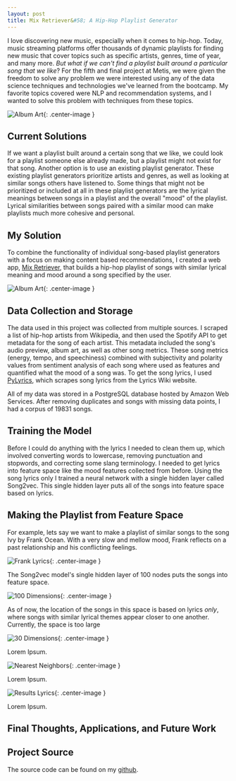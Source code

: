 ```yaml
---  
layout: post  
title: Mix Retriever&#58; A Hip-Hop Playlist Generator   
---  
```


I love discovering new music, especially when it comes to hip-hop. Today, music streaming platforms offer thousands of dynamic playlists for finding new music that cover topics such as specific artists, genres, time of year, and many more. *But what if we can't find a playlist built around a particular song that we like*? For the fifth and final project at Metis, we were given the freedom to solve any problem we were interested using any of the data science techniques and technologies we've learned from the bootcamp. My favorite topics covered were NLP and recommendation systems, and I wanted to solve this problem with techniques from these topics.  

![Album Art](https://zachheick.github.io/images/Project_Kojak_images/album_art.png){: .center-image }  

## Current Solutions  

If we want a playlist built around a certain song that we like, we could look for a playlist someone else already made, but a playlist might not exist for that song. Another option is to use an existing playlist generator. These existing playlist generators prioritize artists and genres, as well as looking at similar songs others have listened to. Some things that might not be prioritized or included at all in these playlist generators are the lyrical meanings between songs in a playlist and the overall "mood" of the playlist. Lyrical similarities between songs paired with a similar mood can make playlists much more cohesive and personal.  

## My Solution  

To combine the functionality of individual song-based playlist generators with a focus on making content based recommendations, I created a web app, [Mix Retriever](http://www.mixretriever.com/), that builds a hip-hop playlist of songs with similar lyrical meaning and mood around a song specified by the user.  

![Album Art](https://zachheick.github.io/images/Project_Kojak_images/mix_retriever_logo.png){: .center-image }  

## Data Collection and Storage  

The data used in this project was collected from multiple sources. I scraped a list of hip-hop artists from Wikipedia, and then used the Spotify API to get metadata for the song of each artist. This metadata included the song's audio preview, album art, as well as other song metrics. These song metrics (energy, tempo, and speechiness) combined with subjectivity and polarity values from sentiment analysis of each song where used as features and quantified what the mood of a song was. To get the song lyrics, I used [PyLyrics](https://pypi.python.org/pypi/PyLyrics/), which scrapes song lyrics from the Lyrics Wiki website.  

All of my data was stored in a PostgreSQL database hosted by Amazon Web Services. After removing duplicates and songs with missing data points, I had a corpus of 19831 songs.  

## Training the Model  

Before I could do anything with the lyrics I needed to clean them up, which involved converting words to lowercase, removing punctuation and stopwords, and correcting some slang terminology. I needed to get lyrics into feature space like the mood features collected from before. Using the song lyrics only I trained a neural network with a single hidden layer called Song2vec. This single hidden layer puts all of the songs into feature space based on lyrics.  

## Making the Playlist from Feature Space  

For example, lets say we want to make a playlist of similar songs to the song <span class="red">Ivy by Frank Ocean</span>. With a very slow and mellow mood, Frank reflects on a past relationship and his conflicting feelings.  

![Frank Lyrics](https://zachheick.github.io/images/Project_Kojak_images/frank_ocean_lyrics.png){: .center-image }  

The Song2vec model's single hidden layer of 100 nodes puts the songs into feature space.  

![100 Dimensions](https://zachheick.github.io/images/Project_Kojak_images/100_dimensional_space.png){: .center-image }  

As of now, the location of the songs in this space is based on lyrics *only*, where songs with similar lyrical themes appear closer to one another. Currently, the space is too large 

![30 Dimensions](https://zachheick.github.io/images/Project_Kojak_images/30_dimensional_space.png){: .center-image }  

Lorem Ipsum.  

![Nearest Neighbors](https://zachheick.github.io/images/Project_Kojak_images/nearest_neighbors.png){: .center-image }  

Lorem Ipsum.  

![Results Lyrics](https://zachheick.github.io/images/Project_Kojak_images/results_lyrics.png){: .center-image }  

Lorem Ipsum.  

## Final Thoughts, Applications, and Future Work  

## Project Source  

The source code can be found on my [github](https://github.com/ZachHeick/Project_Kojak).
